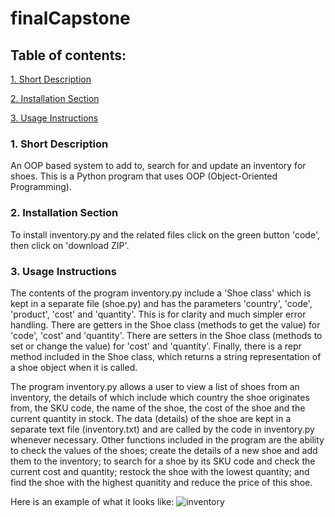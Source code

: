 # finalCapstone
## Table of contents:

[1. Short Description](https://github.com/yjk16/finalCapstone/edit/master/README.md#1-short-description)

[2. Installation Section](https://github.com/yjk16/finalCapstone/edit/master/README.md#2-installation-section)

[3. Usage Instructions](https://github.com/yjk16/finalCapstone/edit/master/README.md#3-usage-instructions)


### 1. Short Description
An OOP based system to add to, search for and update an inventory for shoes.
This is a Python program that uses OOP (Object-Oriented Programming).

### 2. Installation Section
To install inventory.py and the related files click on the green button 'code', then click on 'download ZIP'.

### 3. Usage Instructions
The contents of the program inventory.py include a 'Shoe class' which is kept in a separate file (shoe.py) and has the parameters 'country', 'code', 'product', 'cost' and 'quantity'. This is for clarity and much simpler error handling.
There are getters in the Shoe class (methods to get the value) for 'code', 'cost' and 'quantity'.
There are setters in the Shoe class (methods to set or change the value) for 'cost' and 'quantity'.
Finally, there is a repr method included in the Shoe class, which returns a string representation of a shoe object when it is called.

The program inventory.py allows a user to view a list of shoes from an inventory, the details of which include
which country the shoe originates from, the SKU code, the name of the shoe, the cost of the shoe and the current quantity in stock.
The data (details) of the shoe are kept in a separate text file (inventory.txt) and are called by the code in inventory.py whenever necessary.
Other functions included in the program are the ability to check the values of the shoes; create the details of a new shoe and add them to the inventory;
to search for a shoe by its SKU code and check the current cost and quantity; restock the shoe with the lowest quantity;
and find the shoe with the highest quanitity and reduce the price of this shoe.

Here is an example of what it looks like:
![inventory](https://user-images.githubusercontent.com/122183006/217773910-0903b401-754e-4436-b656-ed636487206a.png)
